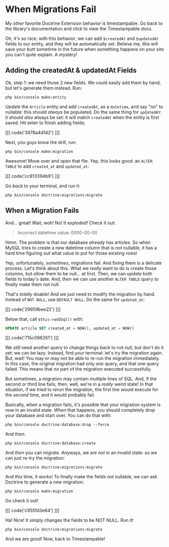 # When Migrations Fail

My *other* favorite Doctrine Extension behavior is timestampable. Go back to the
library's documentation and click to view the Timestampable docs.

Oh, it's so nice: with this behavior, we can add `$createdAt` and `$updatedAt` fields
to our entity, and they will be automatically set. Believe me, this will save your
*butt* sometime in the future when something happens on your site you can't *quite*
explain. A mystery!

## Adding the createdAt & updatedAt Fields

Ok, step 1: we need those 2 new fields. We could easily add them by hand, but let's
generate them instead. Run:

```terminal
php bin/console make:entity
```

Update the `Article` entity and add `createdAt`, as a `datetime`, and say "no"
to nullable: this should *always* be populated. Do the same thing for `updatedAt`:
it should *also* always be set: it will match `createdAt` when the entity is first
saved. Hit enter to finish adding fields:

[[[ code('3976a4d142') ]]]

Next, you guys know the drill, run:

```terminal
php bin/console make:migration
```

Awesome! Move over and open that file. Yep, this looks good: an `ALTER TABLE`
to add `created_at` and `updated_at`:

[[[ code('cc913394b9') ]]]

Go *back* to your terminal, and run it:

```terminal
php bin/console doctrine:migrations:migrate
```

## When a Migration Fails

And... great! Wait, woh! No! It exploded! Check it out:

> Incorrect datetime value: 0000-00-00

Hmm. The problem is that our database *already* has articles. So when MySQL tries
to create a new datetime column that is *not* nullable, it has a hard time figuring
out what value to put for those existing rows!

Yep, unfortunately, *sometimes*, migrations fail. And fixing them is a delicate
process. Let's think about this. What we *really* want to do is create those columns,
but *allow* them to be null... at first. Then, we can *update* both fields to today's
date. And, *then* we can use another `ALTER TABLE` query to finally make them not
null.

That's *totally* doable! And we just need to modify the migration by hand. Instead
of `NOT NULL`, use `DEFAULT NULL`. Do the same for `updated_at`:

[[[ code('29659bee22') ]]]

Below that, call `$this->addSql()` with:

```sql
UPDATE article SET created_at = NOW(), updated_at = NOW()
```

[[[ code('715c086261') ]]]

We *still* need another query to change things *back* to not null, but don't do
it yet: we can be lazy. Instead, find your terminal: let's try the migration again.
But, wait! You may or may *not* be able to re-run the migration immediately. In this
case, the original migration had only *one* query, and that one query failed. This
means that *no* part of the migration executed successfully.

But sometimes, a migration may contain *multiple* lines of SQL. And, if the second
or third line fails, then, well, we're in a *really* weird state! In that situation,
if we tried to *rerun* the migration, the first line would execute for the *second*
time, and it would probably fail.

Basically, when a migration fails, it's possible that your migration system is now
in an invalid state. *When* that happens, you should completely drop your database
and start over. You can do that with:

```terminal
php bin/console doctrine:database:drop --force
```

And then:

```
php bin/console doctrine:database:create
```

And *then* you can migrate. Anyways, we are *not* in an invalid state: so we can
just re-try the migration:

```terminal
php bin/console doctrine:migrations:migrate
```

And *this* time, it works! To finally make the fields *not* nullable, we can ask
Doctrine to generate a new migration:

```terminal
php bin/console make:migration
```

Go check it out!

[[[ code('c955fd3e64') ]]]

Ha! Nice! It simply changes the fields to be NOT NULL. Run it!

```terminal
php bin/console doctrine:migrations:migrate
```

And we are good! Now, back to Timestampable!
